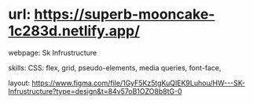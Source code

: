 # url: https://superb-mooncake-1c283d.netlify.app/

webpage: Sk Infrustructure

skills:
CSS: flex, grid, pseudo-elements, media queries, font-face,

layout: https://www.figma.com/file/1GyF5Kz5tgKuQIEK9Luhou/HW---SK-Infrustructure?type=design&t=84v57oB1OZO8b8tG-0
